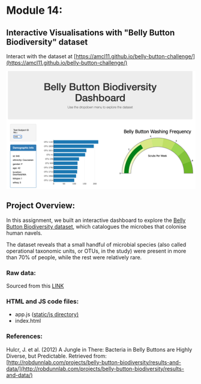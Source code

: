 # Module 14:  
## Interactive Visualisations with "Belly Button Biodiversity" dataset

Interact with the dataset at [https://amcl11.github.io/belly-button-challenge/](https://amcl11.github.io/belly-button-challenge/)

![Dashboard](images/dashboard.png)

## Project Overview:
In this assignment, we built an interactive dashboard to explore the [Belly Button Biodiversity dataset](http://robdunnlab.com/projects/belly-button-biodiversity/), which catalogues the microbes that colonise human navels.

The dataset reveals that a small handful of microbial species (also called operational taxonomic units, or OTUs, in the study) were present in more than 70% of people, while the rest were relatively rare.

### **Raw data:** 
Sourced from this [LINK](https://2u-data-curriculum-team.s3.amazonaws.com/dataviz-classroom/v1.1/14-Interactive-Web-Visualizations/02-Homework/samples.json)

### **HTML and JS code files:**
- app.js ([static/js directory)](https://github.com/amcl11/belly-button-challenge/tree/main/static/js)
- index.html

### References:
Hulcr, J. et al. (2012) A Jungle in There: Bacteria in Belly Buttons are Highly Diverse, but Predictable. Retrieved from: [http://robdunnlab.com/projects/belly-button-biodiversity/results-and-data/](http://robdunnlab.com/projects/belly-button-biodiversity/results-and-data/)
